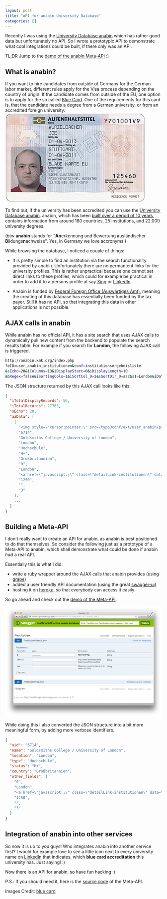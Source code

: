 ```yaml
---
layout: post
title: "API for anabin University Database"
categories: []
---
```


Recently I was using the [University Database anabin][anabin] which has rather good data but unfortunately no API. So I wrote a prototypic API to demonstrate what cool integrations could be built, if there only was an API.

TL;DR Jump to the [demo of the anabin Meta-API][demo] :)

## What is anabin?

If you want to hire candidates from outside of Germany for the German labor market, different rules apply for the Visa process depending on the country of origin. If the candidate comes from outside of the EU, one option is to apply for the so called [Blue Card][]. One of the requirements for this card is, that the candidate needs a degree from a German university, or from an accredited foreign university. 
![Sample Blue Card Germany](/images/blue_card_sample.jpg)

To find out, if the university has been accredited you can use the [University Database anabin][anabin]. anabin, which has been [built over a period of 10 years](http://anabin.kmk.org/service/ueber-anabin.html), contains information from around 180 countries, 25 institutions, and 22.000 university degrees.

(btw **anabin** stands for "**An**erkennung und Bewertung **a**usländischer **B**ildungs**n**achweise". Yes, in Germany we love accronyms!)

While browsing the database, I noticed a couple of things:

* It is pretty simple to find an institution via the search functionality provided by anabin. Unfortunately there are no permantent links for the university profiles. This is rather unpractical because one cannot set direct links to these profiles, which could for example be practical in order to add it to a persons profile at say [Xing][] or [LinkedIn][].

* Anabin is funded by [Federal Foreign Office (Auswärtiges Amt)][amt], meaning the creating of this database has essentially been funded by the tax payer. Still it has no API, so that integrating this data in other applications is not possible.


## AJAX calls in anabin

While anabin has no official API, it has a site search that uses AJAX calls to dynamically pull new content from the backend to populate the search results table. For example if you search for **London**, the following AJAX call is triggered.

```bash
http://anabin.kmk.org/index.php
?eID=user_anabin_institutionen&conf=institutionsergebnisliste
&sEcho=20&iColumns=13&iDisplayStart=0&iDisplayLength=10
&bRegex=false&iSortingCols=1&iSortCol_0=2&sSortDir_0=asc&s1=London&iDataIds=1
```

The JSON structure returned by this AJAX call looks like this:

```json
{
  "iTotalDisplayRecords": 56,
  "iTotalRecords": 27765,
  "sEcho": 20,
  "aaData": [
    [
      "<img style=\"cursor:pointer;\" src=/typo3conf/ext/user_anabin/pi1/res/details_open.png>",
      "6714",
      "Goldsmiths College / University of London",
      "London",
      "Hochschule",
      "H+",
      "Großbritannien",
      "0",
      "London",
      "<a href=\"javascript:;\" class=\"detailLink-institutionen\" data=\"1250\">University of London</a>",
      "1250",
      "",
      "3"
    ],
    ...
  ]
}
```


## Building a Meta-API

I don't really want to create an API for anabin, as anabin is best positioned to do that themselves. So consider the following just as a prototype of a Meta-API to anabin, which shall demonstrate what could be done if anabin *had* a real API.

Essentially this is what I did:

* write a ruby wrapper around the AJAX calls that anabin provides (using [grape][])
* added a user friendly API documentation (using the great [swagger-ui][])
* hosting it on [heroku][], so that everybody can access it easily

So go ahead and check out the [demo of the Meta-API][demo].

<a href="http://anabin-api.herokuapp.com" target="_blank">
<img class="noborder" src="/images/anabin-meta-api-swagger.png" alt="anabin meta API" /></a>

While doing this I also converted the JSON structure into a bit more meaningful form, by adding more verbose identifiers.

```json
{
  "uid": "6714",
  "name": "Goldsmiths College / University of London",
  "location": "London",
  "type": "Hochschule",
  "status": "H+",
  "country": "Großbritannien",
  "other_fields": [
    "0",
    "London",
    "<a href=\"javascript:;\" class=\"detailLink-institutionen\" data=\"1250\">University of London</a>",
    "1250",
    "",
    "3"
  ]
}
```


## Integration of anabin into other services

So now it is up to you guys! Who integrates anabin into another service first?
I would for example love to see a little icon next to every university name on [LinkedIn][] that indicates, which **blue card accreditation** this university has. Just saying! :)

Now there is an API for anabin, so have fun hacking :)

P.S.: If you should need it, here is the [source code][code] of the Meta-API.

Images Credit:
[blue card](http://commons.wikimedia.org/wiki/File:Blaue_Karte_EU.jpg)


[anabin]: http://anabin.kmk.org/
[yql_anabin]: https://github.com/spier/yql-tables/tree/anabin
[Blue Card]: http://en.wikipedia.org/wiki/Blue_Card_(European_Union)
[Xing]: http://xing.de
[LinkedIn]: http://linkedin.com
[amt]: http://www.auswaertiges-amt.de/EN/Startseite_node.html
[swagger-ui]: https://github.com/wordnik/swagger-ui
[heroku]: https://www.heroku.com
[demo]: http://anabin-api.herokuapp.com
[grape]: https://github.com/intridea/grape
[code]: https://github.com/spier/anabin-api


